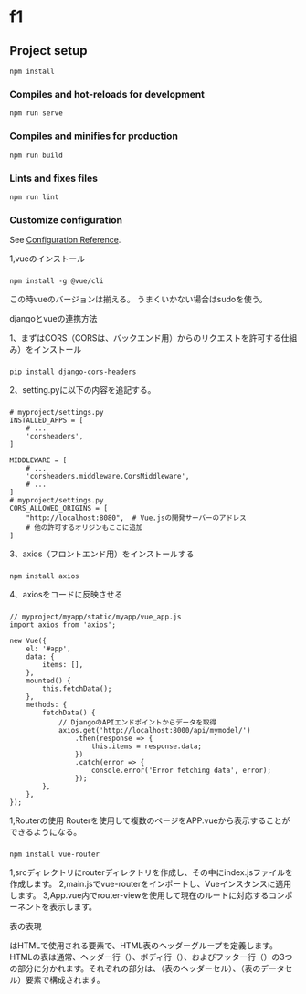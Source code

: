 # f1

## Project setup
```
npm install
```

### Compiles and hot-reloads for development
```
npm run serve
```

### Compiles and minifies for production
```
npm run build
```

### Lints and fixes files
```
npm run lint
```

### Customize configuration
See [Configuration Reference](https://cli.vuejs.org/config/).

1,vueのインストール
###
```
npm install -g @vue/cli
```
この時vueのバージョンは揃える。
うまくいかない場合はsudoを使う。




djangoとvueの連携方法

1、まずはCORS（CORSは、バックエンド用）からのリクエストを許可する仕組み）をインストール
###
```
pip install django-cors-headers
```

2、setting.pyに以下の内容を追記する。
###
```
# myproject/settings.py
INSTALLED_APPS = [
    # ...
    'corsheaders',
]

MIDDLEWARE = [
    # ...
    'corsheaders.middleware.CorsMiddleware',
    # ...
]
# myproject/settings.py
CORS_ALLOWED_ORIGINS = [
    "http://localhost:8080",  # Vue.jsの開発サーバーのアドレス
    # 他の許可するオリジンもここに追加
]

```

3、axios（フロントエンド用）をインストールする
###
```
npm install axios
```

4、axiosをコードに反映させる
###
```
// myproject/myapp/static/myapp/vue_app.js
import axios from 'axios';

new Vue({
    el: '#app',
    data: {
        items: [],
    },
    mounted() {
        this.fetchData();
    },
    methods: {
        fetchData() {
            // DjangoのAPIエンドポイントからデータを取得
            axios.get('http://localhost:8000/api/mymodel/')
                .then(response => {
                    this.items = response.data;
                })
                .catch(error => {
                    console.error('Error fetching data', error);
                });
        },
    },
});
```
1,Routerの使用
Routerを使用して複数のページをAPP.vueから表示することができるようになる。
###
```
npm install vue-router
```

1,srcディレクトリにrouterディレクトリを作成し、その中にindex.jsファイルを作成します。
2,main.jsでvue-routerをインポートし、Vueインスタンスに適用します。
3,App.vue内でrouter-viewを使用して現在のルートに対応するコンポーネントを表示します。

表の表現
<thead>はHTMLで使用される要素で、HTML表のヘッダーグループを定義します。HTMLの表は通常、ヘッダー行（<thead>）、ボディ行（<tbody>）、およびフッター行（<tfoot>）の3つの部分に分かれます。それぞれの部分は、<th>（表のヘッダーセル）、<td>（表のデータセル）要素で構成されます。

